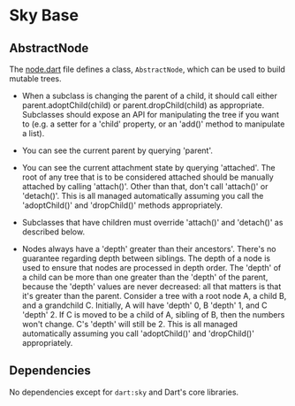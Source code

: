 Sky Base
========

AbstractNode
------------

The [node.dart](node.dart) file defines a class, `AbstractNode`, which
can be used to build mutable trees.

* When a subclass is changing the parent of a child, it should
  call either parent.adoptChild(child) or parent.dropChild(child)
  as appropriate. Subclasses should expose an API for
  manipulating the tree if you want to (e.g. a setter for a
  'child' property, or an 'add()' method to manipulate a list).

* You can see the current parent by querying 'parent'.

* You can see the current attachment state by querying
  'attached'. The root of any tree that is to be considered
  attached should be manually attached by calling 'attach()'.
  Other than that, don't call 'attach()' or 'detach()'. This is
  all managed automatically assuming you call the 'adoptChild()'
  and 'dropChild()' methods appropriately.

* Subclasses that have children must override 'attach()' and
  'detach()' as described below.

* Nodes always have a 'depth' greater than their ancestors'.
  There's no guarantee regarding depth between siblings. The
  depth of a node is used to ensure that nodes are processed in
  depth order. The 'depth' of a child can be more than one
  greater than the 'depth' of the parent, because the 'depth'
  values are never decreased: all that matters is that it's
  greater than the parent. Consider a tree with a root node A, a
  child B, and a grandchild C. Initially, A will have 'depth' 0,
  B 'depth' 1, and C 'depth' 2. If C is moved to be a child of A,
  sibling of B, then the numbers won't change. C's 'depth' will
  still be 2. This is all managed automatically assuming you call
  'adoptChild()' and 'dropChild()' appropriately.


Dependencies
------------

No dependencies except for `dart:sky` and Dart's core libraries.
